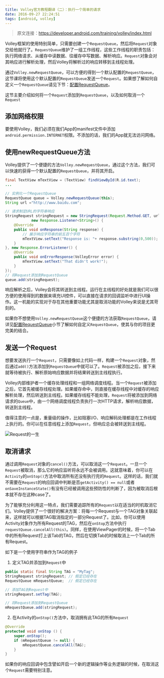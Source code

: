```yaml
---
title: Volley官方教程翻译（二）：执行一个简单的请求
date: 2016-09-27 22:24:51
tags: [android, volley]
---
```

> 原文连接：https://developer.android.com/training/volley/index.html

Volley框架的使用特别简单，只需要创建一个`RequestQueue`，然后将`Request`对象交给他就行了。`RequestQueue`维护了一组工作线程，这些工作线程的职责包括：执行网络请求、从缓存中读数据、往缓存中写数据、解析响应。`Request`对象会对其响应进行解析处理，然后Volley将解析过的响应转移到主线程处理。

通过`Volley.newRequestQueue`，可以方便的得到一个默认配置的`RequestQueue`，这节课将使用这个默认配置的`RequestQueue`发送一个`Request`。如果想了解如何自定义一个`RequestQueue`请见下节：[配置RequestQueue](#配置RequestQueue)。

这节主要介绍如何将一个`Request`添加到`RequestQueue`，以及如何取消一个`Request`

## 添加网络权限
要使用Volley，我们必须在我们App的manifest文件中添加`android.permission.INTERNET`权限。不添加的话，我们的App就无法访问网络。

## 使用newRequestQueue方法
Volley提供了一个便捷的方法`Volley.newRequestQueue`，通过这个方法，我们可以快速的获得一个默认配置的`RequestQueue`，并将其开启。
``` java
final TextView mTextView = (TextView) findViewById(R.id.text);
...

// 实例化一个RequestQueue
RequestQueue queue = Volley.newRequestQueue(this);
String url ="http://www.baidu.com";

// 请求制定URL的字符串响应
StringRequest stringRequest = new StringRequest(Request.Method.GET, url,
            new Response.Listener<String>() {
    @Override
    public void onResponse(String response) {
        // 展示响应字符串的前五百个字符
        mTextView.setText("Response is: "+ response.substring(0,500));
    }
}, new Response.ErrorListener() {
    @Override
    public void onErrorResponse(VolleyError error) {
        mTextView.setText("That didn't work!");
    }
});
// 将Request添加到RequestQueue
queue.add(stringRequest);
```
响应解析之后，Volley会将其转送到主线程。运行在主线程的好处就是我们可以很方便的使用得到的数据来填充UI控件，可以直接在请求的回调监听中进行UI操作。这一机能的实现对于存在其他重要功能尤其是取消功能的Volley来说是尤其苛刻的。

如果你不想使用`Volley.newRequestQueue`这个便捷的方法获取`RequestQueue`，请详见[配置RequestQueue](#配置RequestQueue)小节了解如何自定义`RequestQueue`，使其与你的项目更完美的结合。

## 发送一个Request
想要发送执行一个`Request`，只需要像如上代码一样，构建一个`Request`对象，然后通过`add()`方法添加到`RequestQueue`中就可以了。`Request`被添加之后，接下来就等待被执行、解析原始响应数据并将结果转送到主线程执行。

Volley内部维护者一个缓存处理线程和一组网络调度线程。当一个`Request`被添加之后，它首先被缓存线程处理。如果缓存命中，则直接在缓存线程中对缓存的响应解析处理，然后转送到主线程。如果缓存线程不能处理，`Request`将被添加到网络请求的`Queue`中，由一个网络调度线程负责执行一次HTTP请求，解析响应数据，转送到主线程。

值得注意的一点是，重量级的操作，比如阻塞I/O、响应解码处理都是在工作线程上执行的。你可以在任意线程上添加`Request`，但响应总会被转送到主线程。

![Request的一生](/2016/09/20/volley-official-tutorials/volley-request.png "Request的一生")

## 取消请求
通过调用`Request`对象的`cancel()`方法，可以取消这一个`Request`。一旦一个`Request`被取消，那么它的响应监听将永远不会被调用。这就意味着，你可以在`Activity`的`onStop()`方法中取消所有还没有执行完的`Request`。这样的话，我们就不需要在`Request`的响应回调中判断是否`getActivity() == null`或者`onSaveInstanceState()`有没有已经被调用这些预防性的判断了，因为被取消后根本就不存在这种case了。

为了能够充分利用这一特点，我们需要追踪所有的`Request`以在适当的时机取消它们。Volley提供了一个很好的解决方案：将每一个Request与一个TAG对象关联起来，这样就可以根据TAG取消指定的一部分Request了。比如，你可以使用Activity对象作为所有Request的TAG，然后在`onStop`方法中执行`requestQueue.cancelAll(this)`。同样，在使用ViewPager的时候，将一个Tab中的所有Request打上该Tab的TAG，然后在切换Tab的时候取消上一个Tab的所有Request。

如下是一个使用字符串作为TAG的例子

1. 定义TAG并添加到`Request`中
``` java
public static final String TAG = "MyTag";
StringRequest stringRequest; // 假定已经存在
RequestQueue mRequestQueue;  // 假定已经存在

// 添加TAG到Request中
stringRequest.setTag(TAG);

// 将Request添加到RequestQueue
mRequestQueue.add(stringRequest);
```

2. 在Activity的`onStop()`方法中，取消拥有此TAG的所有`Request`
``` java
@Override
protected void onStop () {
    super.onStop();
    if (mRequestQueue != null) {
        mRequestQueue.cancelAll(TAG);
    }
}
```
如果你的响应回调中包含譬如开启一个新的逻辑操作等业务逻辑的时候，在取消这个`Request`需要特别注意。
